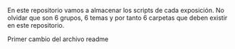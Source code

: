 En este repositorio vamos a almacenar los scripts de cada exposición.
No olvidar que son 6 grupos, 6 temas y por tanto 6 carpetas que deben existir en este repositorio.

Primer cambio del archivo readme